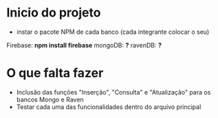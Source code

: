 # Inicio do projeto

- instar o pacote NPM de cada banco (cada integrante colocar o seu)

Firebase: **npm install firebase**
mongoDB: **?**
ravenDB: **?**

# O que falta fazer

- Inclusão das funções "Inserção", "Consulta" e "Atualização" para os bancos Mongo e Raven
- Testar cada uma das funcionalidades dentro do arquivo principal


